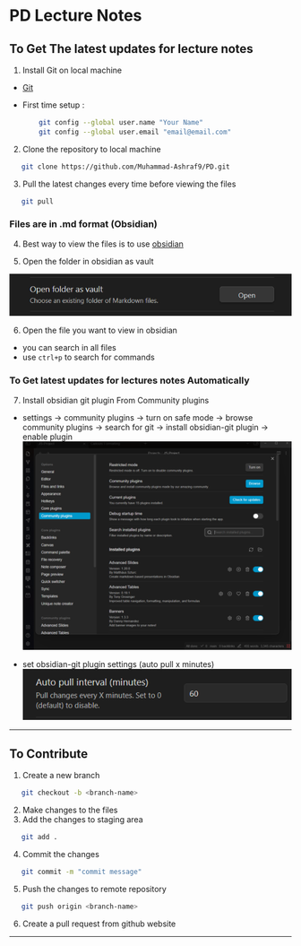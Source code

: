 # PD Lecture Notes

## To Get The latest updates for lecture notes

1. Install Git on local machine

- [Git](https://git-scm.com/downloads)
- First time setup :

  ```bash
      git config --global user.name "Your Name"
      git config --global user.email "email@email.com"
    ```

2. Clone the repository to local machine

```bash
   git clone https://github.com/Muhammad-Ashraf9/PD.git
```

3. Pull the latest changes every time before viewing the files

```bash
   git pull
```

### Files are in .md format (Obsidian)

4.  Best way to view the files is to use [obsidian](https://obsidian.md/)

5.  Open the folder in obsidian as vault

![Alt text](image.png)

6.  Open the file you want to view in obsidian

- you can search in all files
- use `ctrl+p` to search for commands

### To Get latest updates for lectures notes Automatically

7.  Install obsidian git plugin From Community plugins

- settings -> community plugins -> turn on safe mode -> browse community plugins -> search for git -> install obsidian-git plugin -> enable plugin
![Alt text](image-1.png)

- set obsidian-git plugin settings (auto pull x minutes)
![Alt text](image-2.png)

---

## To Contribute

1.  Create a new branch

```bash
   git checkout -b <branch-name>
```

2. Make changes to the files
3. Add the changes to staging area

```bash
   git add .
```

4. Commit the changes

```bash
   git commit -m "commit message"
```

5. Push the changes to remote repository

```bash
   git push origin <branch-name>
```

6. Create a pull request from github website

---
